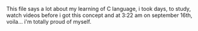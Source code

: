 This file says a lot about my learning of C language, i took days, to study, watch videos before i got this concept and at 3:22 am on september 16th, voila... i'm totally proud of myself.

